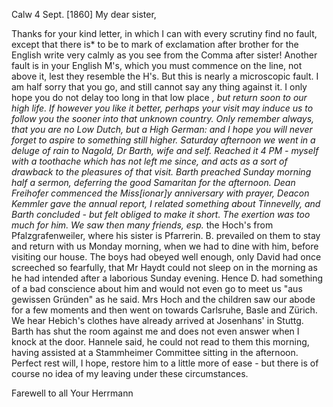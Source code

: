  Calw 4 Sept. [1860]
My dear sister,

Thanks for your kind letter, in which I can with every scrutiny find no fault, except that there is* to be to mark of exclamation after brother for the English write very calmly as you see from the Comma after sister! Another fault is in your English M's, which you must commence on the line, not above it, lest they resemble the H's. But this is nearly a microscopic fault. I am half sorry that you go, and still cannot say any thing against it. I only hope you do not delay too long in that low place <Barmen>*, but return soon to our high life. If however you like it better, perhaps your visit may induce us to follow you the sooner into that unknown country. Only remember always, that you are no Low Dutch, but a High German: and I hope you will never forget to aspire to something still higher. 
Saturday afternoon we went in a deluge of rain to Nagold, Dr Barth, wife and self. Reached it 4 PM - myself with a toothache which has not left me since, and acts as a sort of drawback to the pleasures of that visit. Barth preached Sunday morning half a sermon, deferring the good Samaritan for the afternoon. Dean Freihofer commenced the Miss[ionar]y anniversary with prayer, Deacon Kemmler gave the annual report, I related something about Tinnevelly, and Barth concluded - but felt obliged to make it short. The exertion was too much for him. We saw then many friends, esp.* the Hoch's from Pfalzgrafenweiler, where his sister is Pfarrerin. B. prevailed on them to stay and return with us Monday morning, when we had to dine with him, before visiting our house. The boys had obeyed well enough, only David had once screeched so fearfully, that Mr Haydt could not sleep on in the morning as he had intended after a laborious Sunday evening. Hence D. had something of a bad conscience about him and would not even go to meet us "aus gewissen Gründen" as he said. Mrs Hoch and the children saw our abode for a few moments and then went on towards Carlsruhe, Basle and Zürich. We hear Hebich's clothes have already arrived at Josenhans' in Stuttg. 
Barth has shut the room against me and does not even answer when I knock at the door. Hannele said, he could not read to them this morning, having assisted at a Stammheimer Committee sitting in the afternoon. Perfect rest will, I hope, restore him to a little more of ease - but there is of course no idea of my leaving under these circumstances.

 Farewell to all
 Your Herrmann
